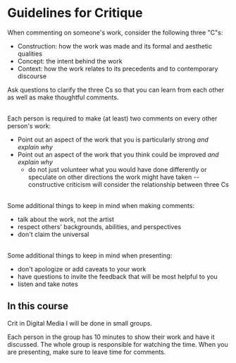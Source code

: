# Guidelines for Critique

When commenting on someone's work, consider the following three "C"s:
- Construction: how the work was made and its formal and aesthetic qualities
- Concept: the intent behind the work
- Context: how the work relates to its precedents and to contemporary discourse

Ask questions to clarify the three Cs so that you can learn from each other as well as make thoughtful comments.

\
Each person is required to make (at least) two comments on every other person's work:
- Point out an aspect of the work that you is particularly strong _and explain why_
- Point out an aspect of the work that you think could be improved _and explain why_
    + do not just volunteer what you would have done differently or speculate on other directions the work might have taken -- constructive criticism will consider the relationship between three Cs

\
Some additional things to keep in mind when making comments:
- talk about the work, not the artist
- respect others' backgrounds, abilities, and perspectives
- don't claim the universal

\
Some additional things to keep in mind when presenting:
- don't apologize or add caveats to your work
- have questions to invite the feedback that will be most helpful to you
- listen and take notes


## In this course

Crit in Digital Media I will be done in small groups.

Each person in the group has 10 minutes to show their work and have it discussed. The whole group is responsible for watching the time. When you are presenting, make sure to leave time for comments.
